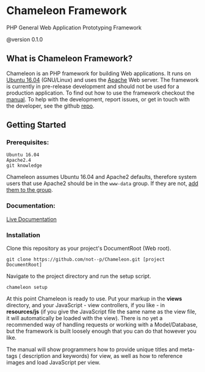 # Chameleon Framework
PHP General Web Application Prototyping Framework

@version 0.1.0

## What is Chameleon Framework?

Chameleon is an PHP framework for building Web applications. It runs on [Ubuntu
16.04](//www.ubuntu.com) (GNU/Linux) and uses the [Apache](//httpd.apache.org)
Web server. The framework is currently in pre-release development and should
not be used for a production application. To find out how to use the framework
checkout the [manual](/Manual). To help with the development, report issues,
or get in touch with the developer, see the github
[repo](//github.com/not--p/Chameleon).

## Getting Started ##

### Prerequisites:

    Ubuntu 16.04
    Apache2.4
    git knowledge

Chameleon assumes Ubuntu 16.04 and Apache2 defaults, therefore system users
that use Apache2 should be in the `www-data` group. If they are not,
[add them to the group](http://www.howtogeek.com/50787/add-a-user-to-a-group-or-second-group-on-linux/).


### Documentation:

[Live Documentation](http://chameleon.epoquecorporation.com)


### Installation

Clone this repository as your project's DocumentRoot (Web root). 

    git clone https://github.com/not--p/Chameleon.git [project DocumentRoot]

Navigate to the project directory and run the setup script.

    chameleon setup

At this point Chameleon is ready to use. Put your markup in the **views**
directory, and your JavaScript - view controllers, if you like - in
**resources/js** (if you give the JavaScript file the same name as the view
file, it will automatically be loaded with the view). There is no yet a
recommended way of handling requests or working with a Model/Database, but the
framework is built loosely enough that you can do that however you like.

The manual will show programmers how to provide unique titles and meta-tags (
description and keywords) for view, as well as how to reference images and load
JavaScript per view.
